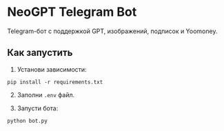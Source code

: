# NeoGPT Telegram Bot

Telegram-бот с поддержкой GPT, изображений, подписок и Yoomoney.

## Как запустить

1. Установи зависимости:
```
pip install -r requirements.txt
```

2. Заполни `.env` файл.

3. Запусти бота:
```
python bot.py
```